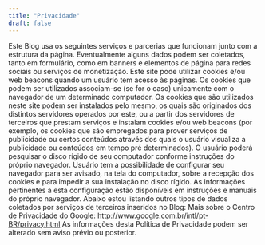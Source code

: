 ```yaml
---
title: "Privacidade"
draft: false
---
```


Este Blog usa os seguintes serviços e parcerias que funcionam junto com a estrutura da página. Eventualmente alguns dados podem ser coletados, tanto em formulário, como em banners e elementos de página para redes sociais ou serviços de monetização. 
Este site pode utilizar cookies e/ou web beacons quando um usuário tem acesso às páginas. Os cookies que podem ser utilizados associam-se (se for o caso) unicamente com o navegador de um determinado computador. 
Os cookies que são utilizados neste site podem ser instalados pelo mesmo, os quais são originados dos distintos servidores operados por este, ou a partir dos servidores de terceiros que prestam serviços e instalam cookies e/ou web beacons (por exemplo, os cookies que são empregados para prover serviços de publicidade ou certos conteúdos através dos quais o usuário visualiza a publicidade ou conteúdos em tempo pré determinados). 
O usuário poderá pesquisar o disco rígido de seu computador conforme instruções do próprio navegador. Usuário tem a possibilidade de configurar seu navegador para ser avisado, na tela do computador, sobre a recepção dos cookies e para impedir a sua instalação no disco rígido. As informações pertinentes a esta configuração estão disponíveis em instruções e manuais do próprio navegador. 
Abaixo estou listando outros tipos de dados coletados por serviços de terceiros inseridos no Blog:
Mais sobre o Centro de Privacidade do Google: http://www.google.com.br/intl/pt-BR/privacy.html
As informações desta Política de Privacidade podem ser alterado sem aviso prévio ou posterior.
